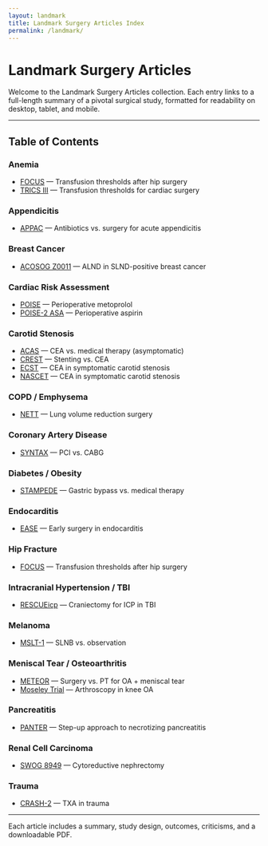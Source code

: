```yaml
---
layout: landmark
title: Landmark Surgery Articles Index
permalink: /landmark/
---
```


# Landmark Surgery Articles

Welcome to the Landmark Surgery Articles collection. Each entry links to a full-length summary of a pivotal surgical study, formatted for readability on desktop, tablet, and mobile.

---

## Table of Contents

### Anemia
- [FOCUS](./focus/) — Transfusion thresholds after hip surgery  
- [TRICS III](./trics-iii/) — Transfusion thresholds for cardiac surgery

### Appendicitis
- [APPAC](./appac/) — Antibiotics vs. surgery for acute appendicitis

### Breast Cancer
- [ACOSOG Z0011](./acosog-z0011/) — ALND in SLND-positive breast cancer

### Cardiac Risk Assessment
- [POISE](./poise/) — Perioperative metoprolol  
- [POISE-2 ASA](./poise-2-asa/) — Perioperative aspirin

### Carotid Stenosis
- [ACAS](./acas/) — CEA vs. medical therapy (asymptomatic)  
- [CREST](./crest/) — Stenting vs. CEA  
- [ECST](./ecst/) — CEA in symptomatic carotid stenosis  
- [NASCET](./nascet/) — CEA in symptomatic carotid stenosis

### COPD / Emphysema
- [NETT](./nett/) — Lung volume reduction surgery

### Coronary Artery Disease
- [SYNTAX](./syntax/) — PCI vs. CABG

### Diabetes / Obesity
- [STAMPEDE](./stampede/) — Gastric bypass vs. medical therapy

### Endocarditis
- [EASE](./ease/) — Early surgery in endocarditis

### Hip Fracture
- [FOCUS](./focus/) — Transfusion thresholds after hip surgery

### Intracranial Hypertension / TBI
- [RESCUEicp](./rescueicp/) — Craniectomy for ICP in TBI

### Melanoma
- [MSLT-1](./mslt-1/) — SLNB vs. observation

### Meniscal Tear / Osteoarthritis
- [METEOR](./meteor/) — Surgery vs. PT for OA + meniscal tear  
- [Moseley Trial](./moseley-trial/) — Arthroscopy in knee OA

### Pancreatitis
- [PANTER](./panter/) — Step-up approach to necrotizing pancreatitis

### Renal Cell Carcinoma
- [SWOG 8949](./swog-8949/) — Cytoreductive nephrectomy

### Trauma
- [CRASH-2](./crash-2/) — TXA in trauma

---

Each article includes a summary, study design, outcomes, criticisms, and a downloadable PDF.
